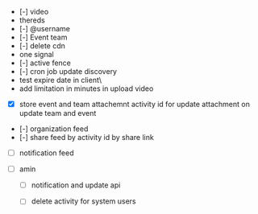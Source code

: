 - [-] video
- thereds
- [-] @username
- [-] Event team
- [-] delete cdn
- one signal
- [-] active fence
- [-] cron job update discovery
- test expire date in client\
- add limitation in minutes in upload video
- [x] store event and team attachemnt activity id for update attachment on update team and event
- [-] organization feed
- [-] share feed by activity id  by share link
- [ ] notification feed
      
      
      
      
      
- [ ] amin
	- [ ] notification and update api
	- [ ] delete activity for system users




